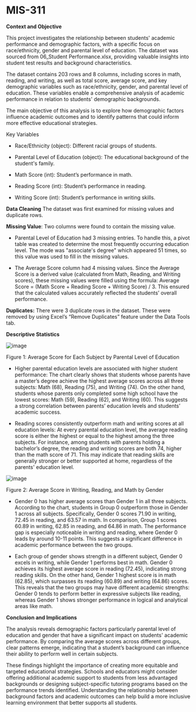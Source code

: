 # MIS-311
**Context and Objective**

This project investigates the relationship between students' academic performance and demographic factors, with a specific focus on race/ethnicity, gender  and parental level of education. The dataset was sourced from 06_Student Performance.xlsx, providing valuable insights into student test results and background characteristics.

The dataset contains 203 rows and 8 columns, including scores in math, reading, and writing, as well as total score, average score, and key demographic variables such as race/ethnicity, gender, and parental level of education. These variables enable a comprehensive analysis of academic performance in relation to students' demographic backgrounds.

The main objective of this analysis is to explore how demographic factors influence academic outcomes and to identify patterns that could inform more effective educational strategies.

Key Variables

- Race/Ethnicity (object): Different racial groups of students.


- Parental Level of Education (object): The educational background of the student's family.


- Math Score (int): Student’s performance in math.


- Reading Score (int): Student’s performance in reading.


- Writing Score (int): Student’s performance in writing skills.

**Data Cleaning**
The dataset was first examined for missing values and duplicate rows.

**Missing Value**: Two columns were found to contain the missing value.

- Parental Level of Education had 3 missing entries. To handle this, a pivot table was created to determine the most frequently occurring education level. The mode was "associate's degree" which appeared 51 times, so this value was used to fill in the missing values.
  
- The Average Score column had 4 missing values. Since the Average Score is a derived value (calculated from Math, Reading, and Writing scores), these missing values were filled using the formula: Average Score = (Math Score + Reading Score + Writing Score) / 3. This ensured that the calculated values accurately reflected the students’ overall performance.

**Duplicates:**
There were 3 duplicate rows in the dataset. These were removed by using Excel’s “Remove Duplicates” feature under the Data Tools tab.

**Descriptive Statistics**

![image](https://github.com/user-attachments/assets/fde76eb0-9269-4ee1-8ba0-1af51720d439)

Figure 1: Average Score for Each Subject by Parental Level of Education

- Higher parental education levels are associated with higher student performance: The chart clearly shows that students whose parents have a master’s degree achieve the highest average scores across all three subjects: Math (68), Reading (75), and Writing (74). On the other hand, students whose parents only completed some high school have the lowest scores: Math (59), Reading (62), and Writing (60). This suggests a strong correlation between parents’ education levels and students’ academic success.

- Reading scores consistently outperform math and writing scores at all education levels: At every parental education level, the average reading score is either the highest or equal to the highest among the three subjects. For instance, among students with parents holding a bachelor’s degree, the reading and writing scores are both 74, higher than the math score of 71. This may indicate that reading skills are generally stronger or better supported at home, regardless of the parents' education level.

![image](https://github.com/user-attachments/assets/5c779165-674b-4e57-aea4-1c2edf227907)

Figure 2: Average Score in Writing, Reading, and Math by Gender

- Gender 0 has higher average scores than Gender 1 in all three subjects.
According to the chart, students in Group 0 outperform those in Gender 1 across all subjects. Specifically, Gender 0 scores 71.90 in writing, 72.45 in reading, and 63.57 in math. In comparison, Group 1 scores  60.89 in writing, 62.85 in reading, and 64.86 in math. The performance gap is especially noticeable in writing and reading, where Gender 0 leads by around 10-11 points. This suggests a significant difference in academic performance between the two groups.

- Each group of gender shows strength in a different subject, Gender 0 excels in writing, while Gender 1 performs best in math.
Gender 0 achieves its highest average score in reading (72.45), indicating strong reading skills. On the other hand, Gender 1 highest score is in math (62.85), which surpasses its reading (60.89) and writing (64.86) scores. This reveals that the two groups may have different academic strengths: Gender 0 tends to perform better in expressive subjects like reading, whereas Gender 1 shows stronger performance in logical and analytical areas like math.

**Conclusion and Implications**

The analysis reveals demographic factors particularly parental level of education and gender that have a significant impact on students' academic performance. By comparing the average scores across different groups, clear patterns emerge, indicating that a student’s background can influence their ability to perform well in certain subjects.

These findings highlight the importance of creating more equitable and targeted educational strategies. Schools and educators might consider offering additional academic support to students from less advantaged backgrounds or designing subject-specific tutoring programs based on the performance trends identified. Understanding the relationship between background factors and academic outcomes can help build a more inclusive learning environment that better supports all students.
